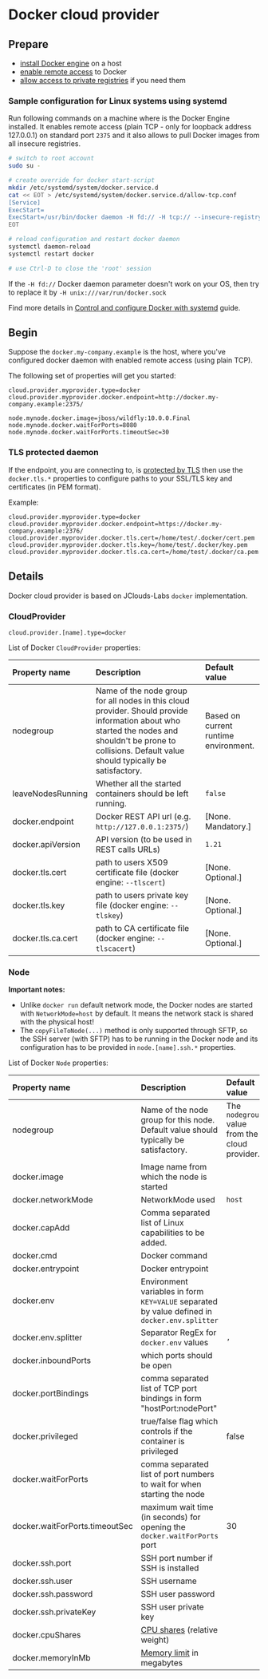 # Docker cloud provider

## Prepare

* [install Docker engine](https://docs.docker.com/engine/installation/) on a host
* [enable remote access](https://docs.docker.com/engine/quickstart/#bind-docker-to-another-host-port-or-a-unix-socket) to Docker
* [allow access to private registries](https://docs.docker.com/engine/reference/commandline/daemon/#insecure-registries)
  if you need them

### Sample configuration for Linux systems using systemd

Run following commands on a machine where is the Docker Engine installed.
It enables remote access (plain TCP - only for loopback address 127.0.0.1)
on standard port `2375` and it also allows to pull Docker images from all insecure registries.

```bash
# switch to root account
sudo su -

# create override for docker start-script
mkdir /etc/systemd/system/docker.service.d
cat << EOT > /etc/systemd/system/docker.service.d/allow-tcp.conf
[Service]
ExecStart=
ExecStart=/usr/bin/docker daemon -H fd:// -H tcp:// --insecure-registry 0.0.0.0/0
EOT

# reload configuration and restart docker daemon
systemctl daemon-reload
systemctl restart docker

# use Ctrl-D to close the 'root' session
```

If the `-H fd://` Docker daemon parameter doesn't work on your OS,
then try to replace it by `-H unix:///var/run/docker.sock`

Find more details in [Control and configure Docker with systemd](https://docs.docker.com/engine/admin/systemd/) guide.

## Begin

Suppose the `docker.my-company.example` is the host, where you've configured docker daemon with enabled remote access
(using plain TCP).

The following set of properties will get you started:

```
cloud.provider.myprovider.type=docker
cloud.provider.myprovider.docker.endpoint=http://docker.my-company.example:2375/

node.mynode.docker.image=jboss/wildfly:10.0.0.Final
node.mynode.docker.waitForPorts=8080
node.mynode.docker.waitForPorts.timeoutSec=30
```

### TLS protected daemon

If the endpoint, you are connecting to, is [protected by TLS](https://docs.docker.com/engine/security/https/)
then use the `docker.tls.*` properties to configure paths to your SSL/TLS key and certificates (in PEM format).

Example:

```properties
cloud.provider.myprovider.type=docker
cloud.provider.myprovider.docker.endpoint=https://docker.my-company.example:2376/
cloud.provider.myprovider.docker.tls.cert=/home/test/.docker/cert.pem
cloud.provider.myprovider.docker.tls.key=/home/test/.docker/key.pem
cloud.provider.myprovider.docker.tls.ca.cert=/home/test/.docker/ca.pem
```

## Details

Docker cloud provider is based on JClouds-Labs `docker` implementation.

### CloudProvider

```
cloud.provider.[name].type=docker
```

List of Docker `CloudProvider` properties:

| Property name          | Description                                                       | Default value                      |
|:-----------------------|:------------------------------------------------------------------|:-----------------------------------|
| nodegroup              | Name of the node group for all nodes in this cloud provider. Should provide information about who started the nodes and shouldn't be prone to collisions. Default value should typically be satisfactory. | Based on current runtime environment. |
| leaveNodesRunning      | Whether all the started containers should be left running.        | `false`                            |
| docker.endpoint        | Docker REST API url (e.g. `http://127.0.0.1:2375/`)               | [None. Mandatory.]                 |
| docker.apiVersion      | API version (to be used in REST calls URLs)                       | `1.21`                             |
| docker.tls.cert        | path to users X509 certificate file (docker engine: `--tlscert`)  | [None. Optional.]                  |
| docker.tls.key         | path to users private key file (docker engine: `--tlskey`)        | [None. Optional.]                  |
| docker.tls.ca.cert     | path to CA certificate file  (docker engine: `--tlscacert`)       | [None. Optional.]                  |

### Node

**Important notes:**

* Unlike `docker run` default network mode, the Docker nodes are started with `NetworkMode=host` by default. It means the network stack is shared with the physical host!
* The `copyFileToNode(...)` method is only supported through SFTP, so the SSH server (with SFTP) has to be running in the Docker node and its configuration
has to be provided in  `node.[name].ssh.*` properties. 

List of Docker `Node` properties:

| Property name          | Description                                                       | Default value                      |
|:-----------------------|:------------------------------------------------------------------|:-----------------------------------|
| nodegroup              | Name of the node group for this node. Default value should typically be satisfactory. | The `nodegroup` value from the cloud provider. |
| docker.image           | Image name from which the node is started                         |                                    |
| docker.networkMode     | NetworkMode used                                                  | `host`                             |
| docker.capAdd          | Comma separated list of Linux capabilities to be added.           |                                    |
| docker.cmd             | Docker command                                                    |                                    |
| docker.entrypoint      | Docker entrypoint | |
| docker.env             | Environment variables in form `KEY=VALUE` separated by value defined in `docker.env.splitter` |        |
| docker.env.splitter    | Separator RegEx for `docker.env` values                           |  `,`                               |
| docker.inboundPorts    | which ports should be open                                        |                                    |
| docker.portBindings    | comma separated list of TCP port bindings in form "hostPort:nodePort" |                                |
| docker.privileged      | true/false flag which controls if the container is privileged     | false                              |
| docker.waitForPorts    | comma separated list of port numbers to wait for when starting the node |                              |
| docker.waitForPorts.timeoutSec | maximum wait time (in seconds) for opening the `docker.waitForPorts` port | 30                 |
| docker.ssh.port        | SSH port number if SSH is installed                               |                                    |
| docker.ssh.user        | SSH username                                                      |                                    |
| docker.ssh.password    | SSH user password                                                 |                                    |
| docker.ssh.privateKey  | SSH user private key                                              |                                    |
| docker.cpuShares       | [CPU shares](https://docs.docker.com/engine/reference/run/#cpu-share-constraint) (relative weight) |   |
| docker.memoryInMb      | [Memory limit](https://docs.docker.com/engine/reference/run/#runtime-constraints-on-resources) in megabytes | |
